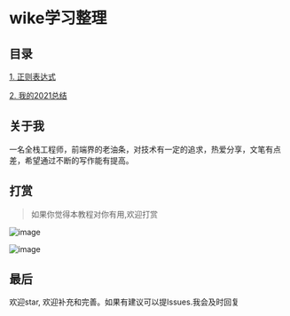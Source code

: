 
# wike学习整理

## 目录
[1.  正则表达式](https://wike2019.github.io/wike-blog/其他/正则表达式)

[2.  我的2021总结](https://wike2019.github.io/wike-blog/其他/我的2021)


## 关于我

一名全栈工程师，前端界的老油条，对技术有一定的追求，热爱分享，文笔有点差，希望通过不断的写作能有提高。

## 打赏


>  如果你觉得本教程对你有用,欢迎打赏

![image](https://csdn.52wike.com/2020-10-19/248df22e-58a1-4a74-85cb-a9ca696cb7b2.jpg)


![image](https://csdn.52wike.com/2020-10-19/928d2f28-2b83-4aeb-b6db-61e60b349c8d.png)


## 最后

欢迎star, 欢迎补充和完善。如果有建议可以提Issues.我会及时回复
